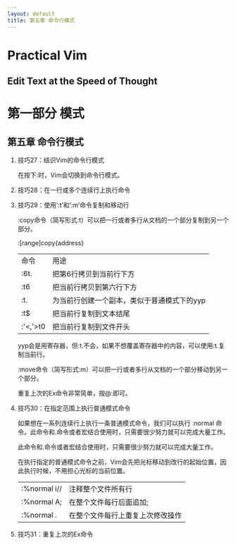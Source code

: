 ```yaml
---
layout: default
title: 第五章 命令行模式
---
```

# Practical Vim
## Edit Text at the Speed of Thought

# 第一部分 模式

## 第五章 命令行模式

1. 技巧27：结识Vim的命令行模式

    在按下:时，Vim会切换到命令行模式。    

2. 技巧28：在一行或多个连续行上执行命令

3. 技巧29：使用‘:t’和‘:m’命令复制和移动行

    :copy命令（简写形式:t）可以把一行或者多行从文档的一个部分复制到另一个部分。
    
    :[range]copy{address}
    <table>
    <tr><td>命令</td><td> 用途</td></tr>
    <tr><td>:6t.</td><td> 把第6行拷贝到当前行下方</td></tr>
    <tr><td>:t6 </td><td> 把当前行拷贝到第六行下方</td></tr>
    <tr><td>:t. </td><td> 为当前行创建一个副本，类似于普通模式下的yyp</td></tr>
    <tr><td>:t$ </td><td> 把当前行复制到文本结尾</td></tr>
    <tr><td>:'<,'>t0 </td><td>把当前行复制到文件开头</td></tr>
    </table>

    yyp会是用寄存器，但:t.不会，如果不想覆盖寄存器中的内容，可以使用:t.复制当前行。

    :move命令（简写形式:m）可以把一行或者多行从文档的一个部分移动到另一个部分。

    重复上次的Ex命令非常简单，按@:即可。

4. 技巧30：在指定范围上执行普通模式命令

    如果想在一系列连续行上执行一条普通模式命令，我们可以执行 :normal 命令。此命令和.命令或者宏结合使用时，只需要很少努力就可以完成大量工作。

    此命令和.命令或者宏结合使用时，只需要很少努力就可以完成大量工作。

    在执行指定的普通模式命令之前，Vim会先把光标移动到改行的起始位置，因此执行时候，不用担心光标的当前位置。 

    <table>
    <tr><td>:%normal i// </td><td> 注释整个文件所有行</td></tr>
    <tr><td>:%normal A;  </td><td> 在整个文件每行后面追加;</td></tr>
    <tr><td>:%normal .  </td><td> 在整个文件每行上重复上次修改操作</td></tr>
    </table>

5. 技巧31：重复上次的Ex命令



